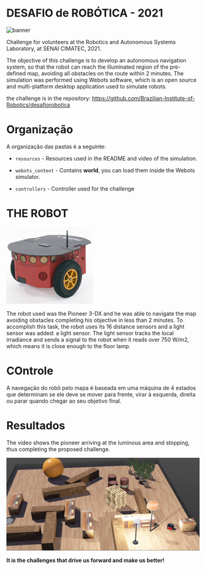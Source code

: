 # DESAFIO de ROBÓTICA - 2021

![banner](https://github.com/marcellabecker/desafiorobotica/blob/webots-2021/resources/banner.png)

Challenge for volunteers at the Robotics and Autonomous Systems Laboratory, at SENAI CIMATEC, 2021.

The objective of this challenge is to develop an autonomous navigation system, so that the robot can reach the illuminated region of the pre-defined map, avoiding all obstacles on the route within 2 minutes. The simulation was performed using Webots software, which is an open source and multi-platform desktop application used to simulate robots.

the challenge is in the repository: https://github.com/Brazilian-Institute-of-Robotics/desafiorobotica

# Organização

A organização das pastas é a seguinte:

- `resources` - Resources used in the README and video of the simulation.

- `webots_content` - Contains **world**, you can load them inside the Webots simulator.

- `controllers` - Controller used for the challenge

# THE ROBOT

![pioneer](https://github.com/marcellabecker/desafiorobotica/blob/webots-2021/resources/pioneer.png)

The robot used was the Pioneer 3-DX and he was able to navigate the map avoiding obstacles completing his objective in less than 2 minutes. To accomplish this task, the robot uses its 16 distance sensors and a light sensor was added: a light sensor. The light sensor tracks the local irradiance and sends a signal to the robot when it reads over 750 W/m2, which means it is close enough to the floor lamp.

# COntrole

A navegação do robô pelo mapa é baseada em uma máquina de 4 estados que determinam se ele deve se mover para frente, virar à esquerda, direita ou parar quando chegar ao seu objetivo final. 

# Resultados

The video shows the pioneer arriving at the luminous area and stopping, thus completing the proposed challenge.

[![Video](resources/print.png)](https://www.youtube.com/watch?v=RftRevxZUOE)


**It is the challenges that drive us forward and make us better!**
